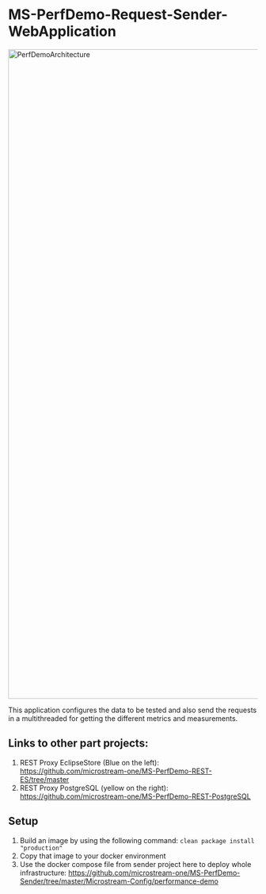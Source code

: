 # MS-PerfDemo-Request-Sender-WebApplication

<img width="1309" alt="PerfDemoArchitecture" src="https://github.com/user-attachments/assets/40a4d1d5-ccc5-47b8-a867-6de278f89bf7" />

This application configures the data to be tested and also send the requests in a multithreaded for getting the different metrics and measurements.

## Links to other part projects:
1. REST Proxy EclipseStore (Blue on the left): https://github.com/microstream-one/MS-PerfDemo-REST-ES/tree/master
2. REST Proxy PostgreSQL (yellow on the right): https://github.com/microstream-one/MS-PerfDemo-REST-PostgreSQL

## Setup

1. Build an image by using the following command:
   ```clean package install "production"```
3. Copy that image to your docker environment
4. Use the docker compose file from sender project here to deploy whole infrastructure:
   https://github.com/microstream-one/MS-PerfDemo-Sender/tree/master/Microstream-Config/performance-demo

